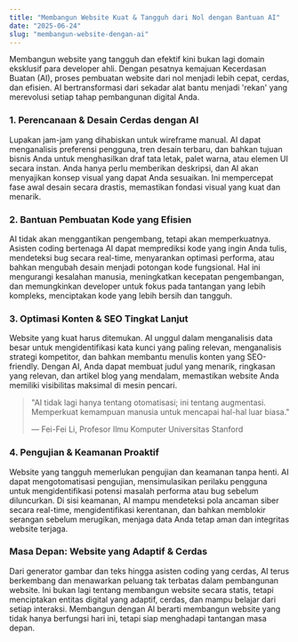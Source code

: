 ```yaml
---
title: "Membangun Website Kuat & Tangguh dari Nol dengan Bantuan AI"
date: "2025-06-24"
slug: "membangun-website-dengan-ai"
---
```


Membangun website yang tangguh dan efektif kini bukan lagi domain eksklusif para developer ahli. Dengan pesatnya kemajuan Kecerdasan Buatan (AI), proses pembuatan website dari nol menjadi lebih cepat, cerdas, dan efisien. AI bertransformasi dari sekadar alat bantu menjadi 'rekan' yang merevolusi setiap tahap pembangunan digital Anda.

### 1. Perencanaan & Desain Cerdas dengan AI
Lupakan jam-jam yang dihabiskan untuk wireframe manual. AI dapat menganalisis preferensi pengguna, tren desain terbaru, dan bahkan tujuan bisnis Anda untuk menghasilkan draf tata letak, palet warna, atau elemen UI secara instan. Anda hanya perlu memberikan deskripsi, dan AI akan menyajikan konsep visual yang dapat Anda sesuaikan. Ini mempercepat fase awal desain secara drastis, memastikan fondasi visual yang kuat dan menarik.

### 2. Bantuan Pembuatan Kode yang Efisien
AI tidak akan menggantikan pengembang, tetapi akan memperkuatnya. Asisten coding bertenaga AI dapat memprediksi kode yang ingin Anda tulis, mendeteksi bug secara real-time, menyarankan optimasi performa, atau bahkan mengubah desain menjadi potongan kode fungsional. Hal ini mengurangi kesalahan manusia, meningkatkan kecepatan pengembangan, dan memungkinkan developer untuk fokus pada tantangan yang lebih kompleks, menciptakan kode yang lebih bersih dan tangguh.

### 3. Optimasi Konten & SEO Tingkat Lanjut
Website yang kuat harus ditemukan. AI unggul dalam menganalisis data besar untuk mengidentifikasi kata kunci yang paling relevan, menganalisis strategi kompetitor, dan bahkan membantu menulis konten yang SEO-friendly. Dengan AI, Anda dapat membuat judul yang menarik, ringkasan yang relevan, dan artikel blog yang mendalam, memastikan website Anda memiliki visibilitas maksimal di mesin pencari.

> "AI tidak lagi hanya tentang otomatisasi; ini tentang augmentasi. Memperkuat kemampuan manusia untuk mencapai hal-hal luar biasa."
> 
> — Fei-Fei Li, Profesor Ilmu Komputer Universitas Stanford

### 4. Pengujian & Keamanan Proaktif
Website yang tangguh memerlukan pengujian dan keamanan tanpa henti. AI dapat mengotomatisasi pengujian, mensimulasikan perilaku pengguna untuk mengidentifikasi potensi masalah performa atau bug sebelum diluncurkan. Di sisi keamanan, AI mampu mendeteksi pola ancaman siber secara real-time, mengidentifikasi kerentanan, dan bahkan memblokir serangan sebelum merugikan, menjaga data Anda tetap aman dan integritas website terjaga.

### Masa Depan: Website yang Adaptif & Cerdas
Dari generator gambar dan teks hingga asisten coding yang cerdas, AI terus berkembang dan menawarkan peluang tak terbatas dalam pembangunan website. Ini bukan lagi tentang membangun website secara statis, tetapi menciptakan entitas digital yang adaptif, cerdas, dan mampu belajar dari setiap interaksi. Membangun dengan AI berarti membangun website yang tidak hanya berfungsi hari ini, tetapi siap menghadapi tantangan masa depan.

